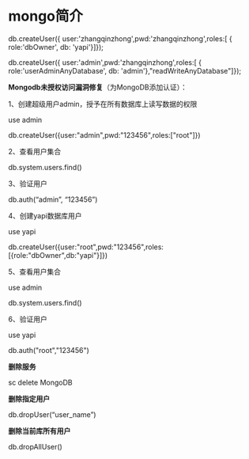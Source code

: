 # mongo简介

db.createUser({ user:'zhangqinzhong',pwd:'zhangqinzhong',roles:[ { role:'dbOwner', db: 'yapi'}]});

db.createUser({ user:'admin',pwd:'zhangqinzhong',roles:[ { role:'userAdminAnyDatabase', db: 'admin'},"readWriteAnyDatabase"]});



**Mongodb未授权访问漏洞修复**（为MongoDB添加认证）：

1、创建超级用户admin，授予在所有数据库上读写数据的权限

use admin

db.createUser({user:"admin",pwd:"123456",roles:["root"]})

2、查看用户集合

db.system.users.find()

3、验证用户

db.auth(“admin”, “123456”)

4、创建yapi数据库用户

use yapi

db.createUser({user:"root",pwd:"123456",roles:[{role:"dbOwner",db:"yapi"}]})

5、查看用户集合

use admin

db.system.users.find()

6、验证用户

use yapi

db.auth("root","123456")

**删除服务**

sc delete MongoDB

 

**删除指定用户**

db.dropUser(“user_name”)

 

**删除当前库所有用户**

db.dropAllUser()



